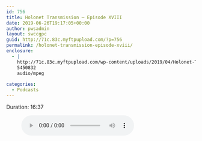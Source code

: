 ```yaml
---
id: 756
title: Holonet Transmission – Episode XVIII
date: 2019-06-26T19:17:05+00:00
author: pwsadmin
layout: swccgpc
guid: http://71c.83c.myftpupload.com/?p=756
permalink: /holonet-transmission-episode-xviii/
enclosure:
  - |
    http://71c.83c.myftpupload.com/wp-content/uploads/2019/04/Holonet-Transmission-–-Episode-XVIII.mp3
    5450832
    audio/mpeg
    
categories:
  - Podcasts
---
```

 

Duration: 16:37<figure class="wp-block-audio"><audio controls src="http://71c.83c.myftpupload.com/wp-content/uploads/2019/04/Holonet-Transmission-–-Episode-XVIII.mp3"></audio></figure>